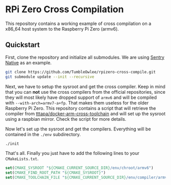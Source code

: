 # RPi Zero Cross Compilation

This repository contains a working example of cross compilation on a x86_64 host system to the Raspberry Pi Zero (armv6).

## Quickstart

First, clone the repository and initialize all submodules. We are using [Sentry Native](https://github.com/getsentry/sentry-native) as an example.

```bash
git clone https://github.com/TumbleOwlee/rpizero-cross-compile.git
git submodule update --init --recursive
```

Next, we have to setup the sysroot and get the cross compiler. Keep in mind that you can **not** use the cross compilers from the official repositories, since they will most likely have dropped support of `armv6` and will be compiled with `--with-arch=armv7-a+fp`. That makes them useless for the older Raspberry Pi Zero. This repository contains a script that will retrieve the compiler from [tttapa/docker-arm-cross-toolchain](https://github.com/tttapa/docker-arm-cross-toolchain/) and will set up the sysroot using a raspbian mirror. Check the script for more details.

Now let's set up the sysroot and get the compilers. Everything will be contained in the `./env` subdirectory.

```bash
./init
```

That's all. Finally you just have to add the following lines to your `CMakeLists.txt`.

```cmake
set(CMAKE_SYSROOT "${CMAKE_CURRENT_SOURCE_DIR}/env/chroot/armv6")
set(CMAKE_FIND_ROOT_PATH "${CMAKE_SYSROOT}")
set(CMAKE_TOOLCHAIN_FILE "${CMAKE_CURRENT_SOURCE_DIR}/env/compiler/armv6/x-tools/armv6-rpi-linux-gnueabihf/armv6-rpi-linux-gnueabihf.toolchain.cmake")
```
